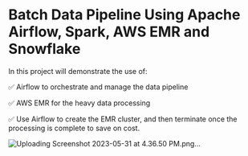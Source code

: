 # Batch Data Pipeline Using Apache Airflow, Spark, AWS EMR and Snowflake

In this project will demonstrate the use of:

✅ Airflow to orchestrate and manage the data pipeline

✅ AWS EMR for the heavy data processing

✅ Use Airflow to create the EMR cluster, and then terminate once the processing is complete to save on cost.


![Uploading Screenshot 2023-05-31 at 4.36.50 PM.png…]()


